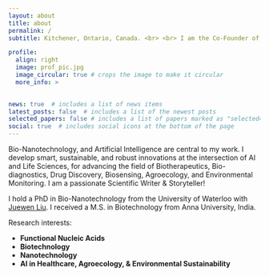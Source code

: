 ```yaml
---
layout: about
title: about
permalink: /
subtitle: Kitchener, Ontario, Canada. <br> <br> I am the Co-Founder of a <a href='https://www.molwise.ca/'>Stealth mode AI-guided Biotech</a> Venture, and Scientific Advisor at <a href='https://icasssd.org'>International Center for Applied Systems Science for Sustainable Development</a>, Cambridge, ON, Canada

profile:
  align: right
  image: prof_pic.jpg
  image_circular: true # crops the image to make it circular
  more_info: >
   

news: true  # includes a list of news items
latest_posts: false  # includes a list of the newest posts
selected_papers: false # includes a list of papers marked as "selected={true}"
social: true  # includes social icons at the bottom of the page
---
```


Bio-Nanotechnology, and Artificial Intelligence are central to my work. I develop smart, sustainable, and robust innovations at the intersection of AI and Life Sciences, for advancing the field of Biotherapeutics, Bio-diagnostics, Drug Discovery, Biosensing, Agroecology, and Environmental Monitoring. I am a passionate Scientific Writer & Storyteller!

I hold a PhD in Bio-Nanotechnology from  the University of Waterloo with [Juewen Liu](https://uwaterloo.ca/chemistry/profile/liujw). I received a M.S. in Biotechnology from Anna University, India.

Research interests:
  - **Functional Nucleic Acids** 
  - **Biotechnology**
  - **Nanotechnology** 
  - **AI in Healthcare, Agroecology, & Environmental Sustainability** 
